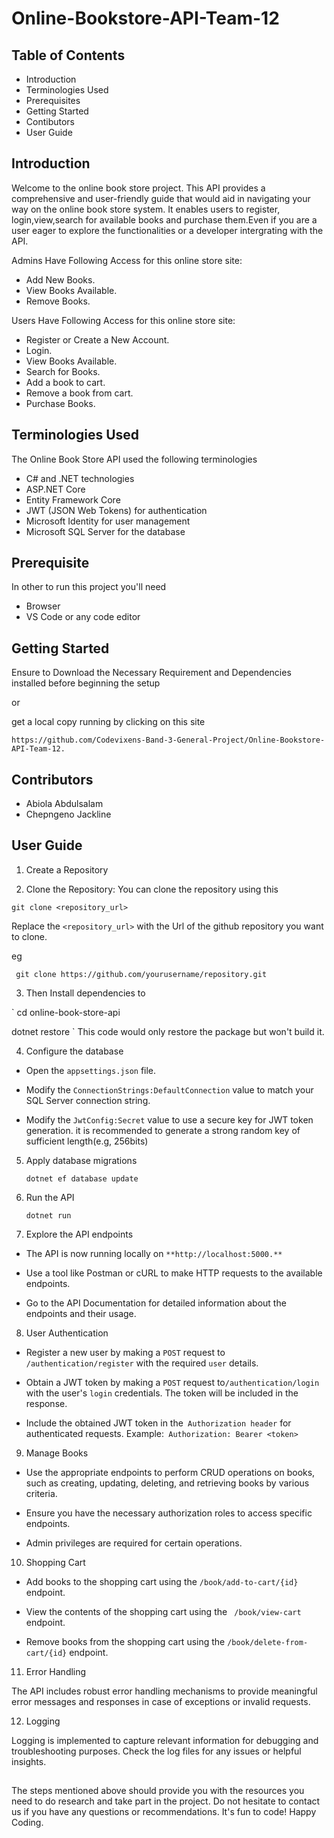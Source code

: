 # Online-Bookstore-API-Team-12

## Table of Contents
* Introduction
* Terminologies Used
* Prerequisites
* Getting Started
* Contibutors
* User Guide


## Introduction

Welcome to the online book store project. This API provides a comprehensive and user-friendly guide that would aid in navigating your way on the online book store system. It enables users to register, login,view,search for available books and purchase them.Even if you are a user eager to explore the functionalities or a developer intergrating with the API.

Admins Have Following Access for this online store site:
* Add New Books.
* View Books Available.
* Remove Books.

Users Have Following Access for this online store site:
* Register or Create a New Account.
* Login.
* View Books Available.
* Search for Books. 
* Add a book to cart.
* Remove a book from cart.
* Purchase Books.

## Terminologies Used

The Online Book Store API used the following terminologies 

* C# and .NET technologies
* ASP.NET Core
* Entity Framework Core
* JWT (JSON Web Tokens) for authentication
* Microsoft Identity for user management
* Microsoft SQL Server for the database

## Prerequisite

In other to run this project you'll need 
* Browser
* VS Code or any code editor


## Getting Started

Ensure to Download the Necessary Requirement and Dependencies installed before beginning the setup 

or

get a local copy running by clicking on this site

`https://github.com/Codevixens-Band-3-General-Project/Online-Bookstore-API-Team-12.`



## Contributors
* Abiola Abdulsalam		
* Chepngeno Jackline

## User Guide

1. Create a Repository 

2. Clone the Repository:
You can clone the repository using this 

`git clone <repository_url> `


   Replace the `<repository_url>` with the Url of the github repository you want to clone.

   eg 

  ` git clone https://github.com/yourusername/repository.git`
  
3. Then Install dependencies to
    
`   cd online-book-store-api

   dotnet restore
`
  This code would only restore the package but won't build it.

4. Configure the database

* Open the `appsettings.json` file. 

* Modify the `ConnectionStrings:DefaultConnection` value to match your SQL Server connection string.

* Modify the `JwtConfig:Secret` value to use a secure key for JWT token generation. it is recommended to generate a strong random key of sufficient length(e.g, 256bits)

5. Apply database migrations
   
   `dotnet ef database update`

6. Run the API
   
   `dotnet run`

7. Explore the API endpoints
   
* The API is now running locally on `**http://localhost:5000.**`

* Use a tool like Postman or cURL to make HTTP requests to the available endpoints. 

* Go to the API Documentation for detailed information about the endpoints and their usage.


8. User Authentication
    
* Register a new user by making a `POST` request to `/authentication/register` with the required `user` details.
  
* Obtain a JWT token by making a `POST` request to` /authentication/login ` with the user's `login` credentials. The token will be included in the response.
  
* Include the obtained JWT token in the` Authorization header` for authenticated requests. Example:` Authorization: Bearer <token>`


9. Manage Books
    
* Use the appropriate endpoints to perform CRUD operations on books, such as creating, updating, deleting, and retrieving books by various criteria.
  
* Ensure you have the necessary authorization roles to access specific endpoints.
  
* Admin privileges are required for certain operations.

10. Shopping Cart
    
* Add books to the shopping cart using the `/book/add-to-cart/{id}` endpoint.

* View the contents of the shopping cart using the ` /book/view-cart` endpoint.
  
* Remove books from the shopping cart using the `/book/delete-from-cart/{id}` endpoint.
  
11. Error Handling
    
The API includes robust error handling mechanisms to provide meaningful error messages and responses in case of exceptions or invalid requests.

12. Logging

Logging is implemented to capture relevant information for debugging and troubleshooting purposes. Check the log files for any issues or helpful insights.

## 
The steps mentioned above should provide you with the resources you need to do research and take part in the project. 
Do not hesitate to contact us if you have any questions or recommendations. It's fun to code!
Happy Coding.

